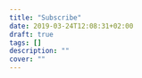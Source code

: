 ```yaml
---
title: "Subscribe"
date: 2019-03-24T12:08:31+02:00
draft: true
tags: []
description: ""
cover: ""
---
```


